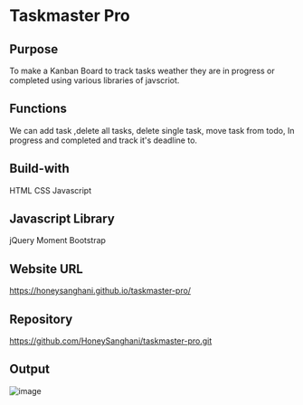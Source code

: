 # Taskmaster Pro

## Purpose
To make a Kanban Board to track tasks weather they are in progress or completed using various libraries of javscriot.

## Functions
We can add task ,delete all tasks, delete single task, move task from todo, In progress and completed and track it's deadline to.

## Build-with
HTML
CSS
Javascript

## Javascript Library
jQuery
Moment
Bootstrap

## Website URL
https://honeysanghani.github.io/taskmaster-pro/

## Repository
https://github.com/HoneySanghani/taskmaster-pro.git

## Output
![image](https://user-images.githubusercontent.com/48147515/127051205-3d5c9e4d-e6e5-485e-ba6a-5d2382d09c41.png)
